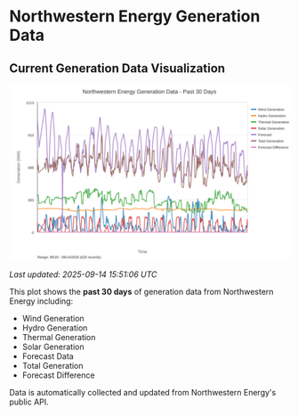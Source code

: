 # Northwestern Energy Generation Data

## Current Generation Data Visualization

![Northwestern Energy Generation Data](images/nwe_generation_plot.svg)

*Last updated: 2025-09-14 15:51:06 UTC*

This plot shows the **past 30 days** of generation data from Northwestern Energy including:
- Wind Generation
- Hydro Generation  
- Thermal Generation
- Solar Generation
- Forecast Data
- Total Generation
- Forecast Difference

Data is automatically collected and updated from Northwestern Energy's public API.

